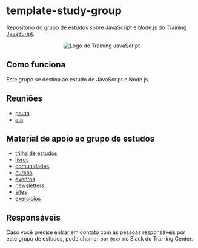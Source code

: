 # template-study-group


Repositório do grupo de estudos sobre JavaScript e Node.js do [Training JavaScript](https://training.github.io).

<p align="center">
  <img src="assets/training-center-logo.svg" alt="Logo do Training JavaScript">
</p>

## Como funciona

Este grupo se destina ao estudo de JavaScript e Node.js.

## Reuniões

- [pauta](/material/agenda)
- [ata](material/minutes)

## Material de apoio ao grupo de estudos

- [trilha de estudos](material/roadmap.md)
- [livros](material/dir/books.md)
- [comunidades](material/dir/communities.md)
- [cursos](material/dir/courses.md)
- [eventos](material/dir/events.md)
- [newsletters](material/dir/newsletters.md)
- [sites](material/dir/sites.md)
- [exercícios](material/dir/exercicios.md)

## Responsáveis

Caso você precise entrar em contato com as pessoas responsáveis por este grupo de estudos, pode chamar por `@xxx` no Slack do Training Center.
